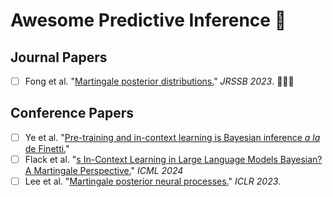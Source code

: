 # Awesome Predictive Inference 🌱

## Journal Papers
- [ ] Fong et al. "[Martingale posterior distributions.](https://arxiv.org/abs/2103.15671)" *JRSSB 2023*. 🚀🚀🚀


## Conference Papers
- [ ] Ye et al. "[Pre-training and in-context learning is Bayesian inference *a la* de Finetti.](https://arxiv.org/abs/2408.03307)"
- [ ] Flack et al. "[s In-Context Learning in Large Language Models Bayesian? A Martingale Perspective.](https://arxiv.org/abs/2406.00793)" *ICML 2024*
- [ ] Lee et al. "[Martingale posterior neural processes.](https://arxiv.org/abs/2304.09431)" *ICLR 2023*.
